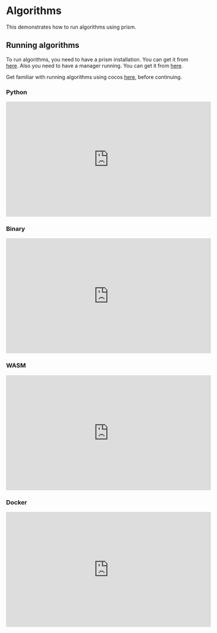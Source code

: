 # Algorithms

This demonstrates how to run algorithms using prism.

## Running algorithms

To run algorithms, you need to have a prism installation. You can get it from [here](./getting-started.md). Also you need to have a manager running. You can get it from [here](https://docs.cocos.ultraviolet.rs/getting-started/).

Get familiar with running algorithms using cocos [here](https://docs.cocos.ultraviolet.rs/algorithms/), before continuing.

### Python

<iframe width="560" height="315" src="https://www.youtube.com/embed/FoLXuJuUors?si=hWOQq0jbC_cYjA4b" title="YouTube video player" frameborder="0" allow="accelerometer; autoplay; clipboard-write; encrypted-media; gyroscope; picture-in-picture; web-share" referrerpolicy="strict-origin-when-cross-origin" allowfullscreen></iframe>

### Binary

<iframe width="560" height="315" src="https://www.youtube.com/embed/IPwU8Qim9Ek?si=QaTNwghIDXFHec_S" title="YouTube video player" frameborder="0" allow="accelerometer; autoplay; clipboard-write; encrypted-media; gyroscope; picture-in-picture; web-share" referrerpolicy="strict-origin-when-cross-origin" allowfullscreen></iframe>

### WASM

<iframe width="560" height="315" src="https://www.youtube.com/embed/Lmmnr5lg6bs?si=D9Gb2c_0H7biWW5U" title="YouTube video player" frameborder="0" allow="accelerometer; autoplay; clipboard-write; encrypted-media; gyroscope; picture-in-picture; web-share" referrerpolicy="strict-origin-when-cross-origin" allowfullscreen></iframe>

### Docker

<iframe width="560" height="315" src="https://www.youtube.com/embed/IpdkRiQbI0U?si=gQ-2tf3ukUOp6zmc" title="YouTube video player" frameborder="0" allow="accelerometer; autoplay; clipboard-write; encrypted-media; gyroscope; picture-in-picture; web-share" referrerpolicy="strict-origin-when-cross-origin" allowfullscreen></iframe>

